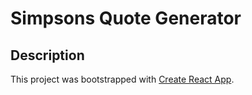 # Simpsons Quote Generator

## Description
This project was bootstrapped with [Create React App](https://github.com/facebook/create-react-app).

